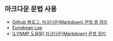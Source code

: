 ## 마크다운 문법 사용
* [Github 블로그, 마크다운(Markdown) 문법 총 정리](https://minhongpark-s.github.io/blog/markdown/)
* [Eungbean Lee](https://eungbean.github.io/2018/06/11/How-to-use-markdown/) 
* [[LYNMP 도움말] 마크다운(Markdown) 문법 정리](https://lynmp.com/en/article/title/how-to-use-markdown-oz811c9dc5pz)

